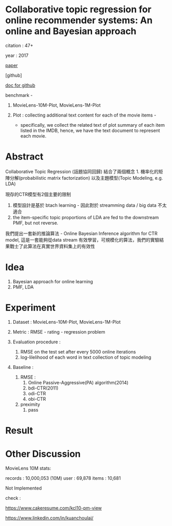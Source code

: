 # Collaborative topic regression  for online recommender systems: An online and Bayesian approach


citation : 47+

year : 2017

[paper](https://ink.library.smu.edu.sg/cgi/viewcontent.cgi?referer=http://scholar.google.com.tw/&httpsredir=1&article=4705&context=sis_research)

[github]

[doc for github](https://kuanchoulai10.github.io/index.html)


benchmark - 

1. MovieLens-10M-Plot, MovieLens-1M-Plot
   
2. Plot : collecting additional text content for each of the movie items - 

   * specifically, we collect the related text of plot summary of each item listed in the IMDB, hence, we have the text document to represent each movie.
   

# Abstract

Collaborative Topic Regression (話題協同回歸) 結合了兩個概念 1. 機率化的矩陣分解(probabilistic matrix factorization) 以及主題模型(Topic Modeling, e.g. LDA)

現存的CTR模型有2個主要的限制

1. 模型設計是基於 btach learning - 因此對於 streamming data / big data 不太適合
2. the item-specific topic proportions of LDA are fed to the downstream PMF, but not reverse.

我們提出一套新的推論算法 - Online Bayesian Inference algorithm for CTR model, 這是一套能夠從data stream 有效學習，可規模化的算法，我們的實驗結果戰士了此算法在真實世界資料集上的有效性

# Idea

1. Bayesian approach for online learning 
2. PMF, LDA

# Experiment

1. Dataset : 
   MovieLens-10M-Plot, MovieLens-1M-Plot
2. Metric : 
    RMSE - rating - regression problem
3. Evaluation procedure : 
   1. RMSE on the test set after every 5000 online iterations
   2. log-lilelihood of each word in text collection of topic modeling

4. Baseline : 
   1. RMSE : 
      1. Online Passive-Aggressive(PA) algorithm(2014)
      2. bdi-CTR(2011)
      3. odi-CTR
      4. obi-CTR
   2. preximity
      1. pass


# Result

# Other Discussion

MovieLens 10M stats:

records : 10,000,053 (10M)
user : 69,878
items : 10,681

Not Implemented

check : 

https://www.cakeresume.com/kcl10-pm-view

https://www.linkedin.com/in/kuanchoulai/





